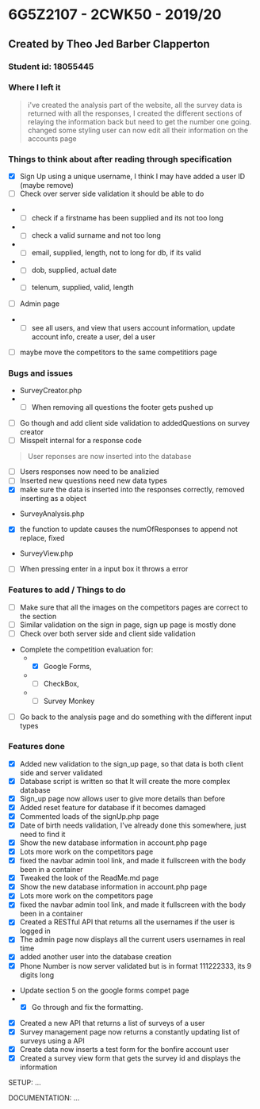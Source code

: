 # 6G5Z2107 - 2CWK50 - 2019/20
## Created by Theo Jed Barber Clapperton
### Student id: 18055445

### Where I left it
> i've created the analysis part of the website, all the survey data is returned with all the responses,
I created the different sections of relaying the information back but need to get the number one going.
> changed some styling
> user can now edit all their information on the accounts page


### Things to think about after reading through specification
- [x] Sign Up using  a unique username, I think I may have added a user ID (maybe remove)
- [ ] Check over server side validation it should be able to do
- - [ ] check if a firstname has been supplied and its not too long
- - [ ] check a valid surname and not too long
- - [ ] email, supplied, length, not to long for db, if its valid
- - [ ] dob, supplied, actual date
- - [ ] telenum, supplied, valid, length
- [ ] Admin page
- - [ ] see all users, and view that users account information, update account info, create a user, del a user
- [ ] maybe move the competitors to the same competitiors page

### Bugs and issues
- SurveyCreator.php
- - [ ] When removing all questions the footer gets pushed up
- [ ] Go though and add client side validation to addedQuestions on survey creator
- [ ] Misspelt internal for a response code
> User reponses are now inserted into the database
- [ ] Users responses now need to be analizied
- [ ] Inserted new questions need new data types
- [x] make sure the data is inserted into the responses correctly, removed inserting as a object
- SurveyAnalysis.php
- [x] the function to update causes the numOfResponses to append not replace, fixed
- SurveyView.php
- [ ] When pressing enter in a input box it throws a error

### Features to add / Things to do
- [ ] Make sure that all the images on the competitors pages are correct to the section
- [ ] Similar validation on the sign in page, sign up page is mostly done
- [ ] Check over both server side and client side validation
- Complete the competition evaluation for:
    - - [x] Google Forms, 
    - - [ ] CheckBox,
    - - [ ] Survey Monkey
- [ ] Go back to the analysis page and do something with the different input types

### Features done
- [x] Added new validation to the sign_up page, so that data is both client side and server validated
- [x] Database script is written so that It will create the more complex database 
- [x] Sign_up page now allows user to give more details than before
- [x] Added reset feature for database if it becomes damaged
- [x] Commented loads of the signUp.php page
- [x] Date of birth needs validation, I've already done this somewhere, just need to find it
- [x] Show the new database information in account.php page
- [x] Lots more work on the competitors page
- [x] fixed the navbar admin tool link, and made it fullscreen with the body been in a container
- [x] Tweaked the look of the ReadMe.md page
- [x] Show the new database information in account.php page
- [x] Lots more work on the competitors page
- [x] fixed the navbar admin tool link, and made it fullscreen with the body been in a container
- [x] Created a RESTful API that returns all the usernames if the user is logged in
- [x] The admin page now displays all the current users usernames in real time
- [x] added another user into the database creation
- [x] Phone Number is now server validated but is in format 111222333, its 9 digits long
- Update section 5 on the google forms compet page
- - [x] Go through and fix the formatting.
- [x] Created a new API that returns a list of surveys of a user
- [x] Survey management page now returns a constantly updating list of surveys using a API
- [x] Create data now inserts a test form for the bonfire account user
- [x] Created a survey view form that gets the survey id and displays the information

SETUP:
...


DOCUMENTATION:
...
